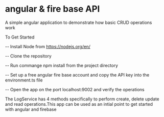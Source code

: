 # angular & fire base API

A simple angular application to demonstrate how basic CRUD operations work 

To Get Started 

-- Install Node from https://nodejs.org/en/ 

-- Clone the repository 

-- Run commange npm install from the project directory 

-- Set up a free angular fire base account and copy the API key into the environment.ts file 

-- Open the app on the port localhost:9002 and verify the operations 


The LogService has 4 methods specifically to perform create, delete update and read operations.This app can be used as an intial point to get started with angular and firebase
 
